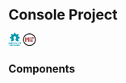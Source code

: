 <link rel="stylesheet" href="modest.css">

Console Project  
==============================================  
<img src="opensource.png" width="5%">  
<img src="mit.png" width="5%">  
  
Components  
----------------------------------------------  
  
